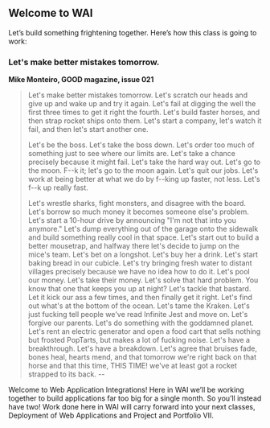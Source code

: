 ## Welcome to WAI

Let’s build something frightening together. Here’s how this class is going to work:

### Let's make better mistakes tomorrow.

**Mike Monteiro, GOOD magazine, issue 021**

> Let's make better mistakes tomorrow. Let's scratch our heads and give up and wake up and try it again. Let's fail at digging the well the first three times to get it right the fourth. Let's build faster horses, and then strap rocket ships onto them. Let's start a company, let's watch it fail, and then let's start another one.
>
>Let's be the boss. Let's take the boss down. Let's order too much of something just to see where our limits are. Let's take a chance precisely because it might fail. Let's take the hard way out. Let's go to the moon. F--k it; let's go to the moon again. Let's quit our jobs. Let's work at being better at what we do by f--king up faster, not less. Let's f--k up really fast.
>
>Let's wrestle sharks, fight monsters, and disagree with the board. Let's borrow so much money it becomes someone else's problem. Let's start a 10-hour drive by announcing "I'm not that into you anymore." Let's dump everything out of the garage onto the sidewalk and build something really cool in that space. Let's start out to build a better mousetrap, and halfway there let's decide to jump on the mice's team. Let's bet on a longshot. Let's buy her a drink. Let's start baking bread in our cubicle. Let's try bringing fresh water to distant villages precisely because we have no idea how to do it. Let's pool our money. Let's take their money. Let's solve that hard problem. You know that one that keeps you up at night? Let's tackle that bastard. Let it kick our ass a few times, and then finally get it right. Let's find out what's at the bottom of the ocean. Let's tame the Kraken. Let's just fucking tell people we've read Infinite Jest and move on. Let's forgive our parents. Let's do something with the goddamned planet. Let's rent an electric generator and open a food cart that sells nothing but frosted PopTarts, but makes a lot of fucking noise. Let's have a breakthrough. Let's have a breakdown. Let's agree that bruises fade, bones heal, hearts mend, and that tomorrow we're right back on that horse and that this time, THIS TIME! we've at least got a rocket strapped to its back.
--

Welcome to Web Application Integrations! Here in WAI we’ll be working together to build applications far too big for a single month. So you’ll instead have two! Work done here in WAI will carry forward into your next classes, Deployment of Web Applications and Project and Portfolio VII.
